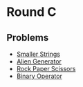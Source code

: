 # Round C

## Problems

- [Smaller Strings](/Round%20C/Smaller%20Strings)
- [Alien Generator](/Round%20C/Alien%20Generator)
- [Rock Paper Scissors](/Round%20C/Rock%20Paper%20Scissors)
- [Binary Operator](/Round%20C/Binary%20Operator)
